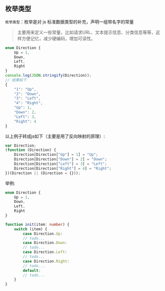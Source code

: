 ## 枚举类型

`枚举类型`：枚举是对 js 标准数据类型的补充，声明一组带名字的常量
> 主要用来定义一些常量，比如请求URL、文本提示信息、分类信息等等，这样方便记忆，减少硬编码，增加可读性。

```ts
enum Direction {
    Up = 1,
    Down,
    Left,
    Right
}
console.log(JSON.stringify(Direction));
// 结果如下
{
    "1": "Up",
    "2": "Down",
    "3": "Left",
    "4": "Right",
    "Up": 1,
    "Down": 2,
    "Left": 3,
    "Right": 4
}
```
以上例子转成js如下（主要是用了反向映射的原理）:
```js
var Direction;
(function (Direction) {
    Direction[Direction["Up"] = 1] = "Up";
    Direction[Direction["Down"] = 2] = "Down";
    Direction[Direction["Left"] = 3] = "Left";
    Direction[Direction["Right"] = 4] = "Right";
})(Direction || (Direction = {}));
```
举例:
```ts
enum Direction {
    Up = 1,
    Down,
    Left,
    Right
}

function init(item: number) {
    switch (item) {
        case Direction.Up:
        // todo...
        case Direction.Down:
        // todo...
        case Direction.Left:
        // todo...
        case Direction.Right:
        // todo...
        default:
        // todo...
    }
}
```